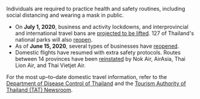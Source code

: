 Individuals are required to practice health and safety routines, including social distancing and wearing a mask in public.

- On **July 1, 2020**, business and activity lockdowns, and interprovincial and international travel bans are [projected to be lifted](https://www.bangkokpost.com/learning/easy/1925844/com#cxrecs_s). 127 of Thailand's national parks will also [reopen](https://www.tatnews.org/2020/06/thailands-127-national-parks-to-reopen-on-1-july/).
- As of **June 15, 2020**, several types of businesses have [reopened](https://www.tatnews.org/2020/06/bangkok-new-normal-in-pictures-thailand/). 
- Domestic flights have resumed with extra safety protocols. Routes between 14 provinces have been  [reinstated](https://www.bangkokpost.com/business/1911300/domestic-flights-resume-with-extra-safety-protocols) by Nok Air, AirAsia, Thai Lion Air, and Thai Vietjet Air.

For the most up–to–date domestic travel information, refer to the [Department of Disease Control of Thailand](https://ddc.moph.go.th/viralpneumonia/eng/index.php) and the [Tourism Authority of Thailand (TAT) Newsroom](https://www.tatnews.org/).

